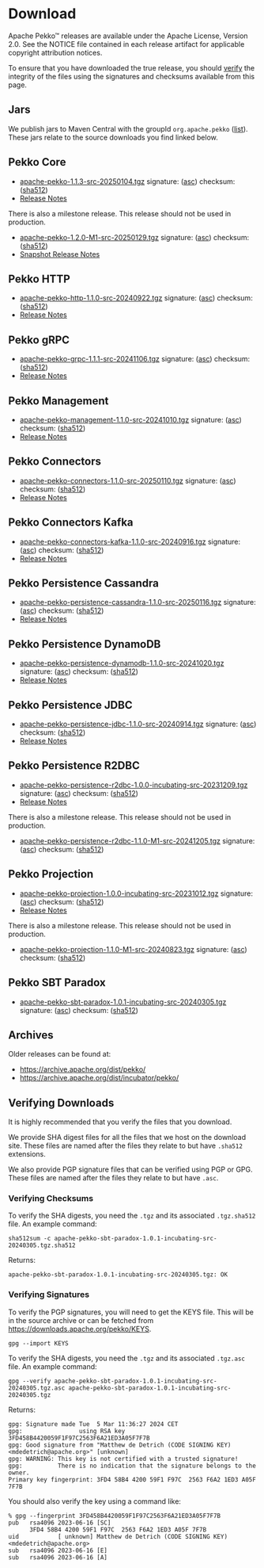 # Download

Apache Pekko™ releases are available under the Apache License, Version 2.0.
See the NOTICE file contained in each release artifact for applicable copyright attribution notices.

To ensure that you have downloaded the true release, you should [verify](#verifying-downloads) the integrity of the
files using the signatures and checksums available from this page.

## Jars

We publish jars to Maven Central with the groupId `org.apache.pekko` ([list](https://mvnrepository.com/artifact/org.apache.pekko)).
These jars relate to the source downloads you find linked below.

## Pekko Core

* [apache-pekko-1.1.3-src-20250104.tgz](https://www.apache.org/dyn/closer.lua/pekko/1.1.3/apache-pekko-1.1.3-src-20250104.tgz) signature: ([asc](https://downloads.apache.org/pekko/1.1.3/apache-pekko-1.1.3-src-20250104.tgz.asc)) checksum: ([sha512](https://downloads.apache.org/pekko/1.1.3/apache-pekko-1.1.3-src-20250104.tgz.sha512))
* [Release Notes](https://pekko.apache.org/docs/pekko/current/release-notes/index.html)

There is also a milestone release. This release should not be used in production.

* [apache-pekko-1.2.0-M1-src-20250129.tgz](https://www.apache.org/dyn/closer.lua/pekko/1.2.0-M1/apache-pekko-1.2.0-M1-src-20250129.tgz) signature: ([asc](https://downloads.apache.org/pekko/1.2.0-M1/apache-pekko-1.2.0-M1-src-20250129.tgz.asc)) checksum: ([sha512](https://downloads.apache.org/pekko/1.2.0-M1/apache-pekko-1.2.0-M1-src-20250129.tgz.sha512))
* [Snapshot Release Notes](https://pekko.apache.org/docs/pekko/snapshot/release-notes/index.html)

## Pekko HTTP

* [apache-pekko-http-1.1.0-src-20240922.tgz](https://www.apache.org/dyn/closer.lua/pekko/HTTP-1.1.0/apache-pekko-http-1.1.0-src-20240922.tgz) signature: ([asc](https://downloads.apache.org/pekko/HTTP-1.1.0/apache-pekko-http-1.1.0-src-20240922.tgz.asc)) checksum: ([sha512](https://downloads.apache.org/pekko/HTTP-1.1.0/apache-pekko-http-1.1.0-src-20240922.tgz.sha512))
* [Release Notes](https://pekko.apache.org/docs/pekko-http/current/release-notes/index.html)

## Pekko gRPC

* [apache-pekko-grpc-1.1.1-src-20241106.tgz](https://www.apache.org/dyn/closer.lua/pekko/GRPC-1.1.1/apache-pekko-grpc-1.1.1-src-20241106.tgz) signature: ([asc](https://downloads.apache.org/pekko/GRPC-1.1.1/apache-pekko-grpc-1.1.1-src-20241106.tgz.asc)) checksum: ([sha512](https://downloads.apache.org/pekko/GRPC-1.1.1/apache-pekko-grpc-1.1.1-src-20241106.tgz.sha512))
* [Release Notes](https://pekko.apache.org/docs/pekko-grpc/current/release-notes/index.html)

## Pekko Management

* [apache-pekko-management-1.1.0-src-20241010.tgz](https://www.apache.org/dyn/closer.lua/pekko/MANAGEMENT-1.1.0/apache-pekko-management-1.1.0-src-20241010.tgz) signature: ([asc](https://downloads.apache.org/pekko/MANAGEMENT-1.1.0/apache-pekko-management-1.1.0-src-20241010.tgz.asc)) checksum: ([sha512](https://downloads.apache.org/pekko/MANAGEMENT-1.1.0/apache-pekko-management-1.1.0-src-20241010.tgz.sha512))
* [Release Notes](https://pekko.apache.org/docs/pekko-management/current/release-notes/index.html)

## Pekko Connectors

* [apache-pekko-connectors-1.1.0-src-20250110.tgz](https://www.apache.org/dyn/closer.lua/pekko/CONNECTORS-1.1.0/apache-pekko-connectors-1.1.0-src-20250110.tgz) signature: ([asc](https://downloads.apache.org/pekko/CONNECTORS-1.1.0/apache-pekko-connectors-1.1.0-src-20250110.tgz.asc)) checksum: ([sha512](https://downloads.apache.org/pekko/CONNECTORS-1.1.0/apache-pekko-connectors-1.1.0-src-20250110.tgz.sha512))
* [Release Notes](https://pekko.apache.org/docs/pekko-connectors/current/release-notes/index.html)

## Pekko Connectors Kafka

* [apache-pekko-connectors-kafka-1.1.0-src-20240916.tgz](https://www.apache.org/dyn/closer.lua/pekko/CONNECTORS-KAFKA-1.1.0/apache-pekko-connectors-kafka-1.1.0-src-20240916.tgz) signature: ([asc](https://downloads.apache.org/pekko/CONNECTORS-KAFKA-1.1.0/apache-pekko-connectors-kafka-1.1.0-src-20240916.tgz.asc)) checksum: ([sha512](https://downloads.apache.org/pekko/CONNECTORS-KAFKA-1.1.0/apache-pekko-connectors-kafka-1.1.0-src-20240916.tgz.sha512))
* [Release Notes](https://pekko.apache.org/docs/pekko-connectors-kafka/current/release-notes/index.html)

## Pekko Persistence Cassandra

* [apache-pekko-persistence-cassandra-1.1.0-src-20250116.tgz](https://www.apache.org/dyn/closer.lua/pekko/PERSISTENCE-CASSANDRA-1.1.0/apache-pekko-persistence-cassandra-1.1.0-src-20250116.tgz) signature: ([asc](https://downloads.apache.org/pekko/PERSISTENCE-CASSANDRA-1.1.0/apache-pekko-persistence-cassandra-1.1.0-src-20250116.tgz.asc)) checksum: ([sha512](https://downloads.apache.org/pekko/PERSISTENCE-CASSANDRA-1.1.0/apache-pekko-persistence-cassandra-1.1.0-src-20250116.tgz.sha512))
* [Release Notes](https://pekko.apache.org/docs/pekko-persistence-cassandra/current/release-notes/index.html)

## Pekko Persistence DynamoDB

* [apache-pekko-persistence-dynamodb-1.1.0-src-20241020.tgz](https://www.apache.org/dyn/closer.lua/pekko/PERSISTENCE-DYNAMODB-1.1.0/apache-pekko-persistence-dynamodb-1.1.0-src-20241020.tgz) signature: ([asc](https://downloads.apache.org/pekko/PERSISTENCE-DYNAMODB-1.1.0/apache-pekko-persistence-dynamodb-1.1.0-src-20241020.tgz.asc)) checksum: ([sha512](https://downloads.apache.org/pekko/PERSISTENCE-DYNAMODB-1.1.0/apache-pekko-persistence-dynamodb-1.1.0-src-20241020.tgz.sha512))
* [Release Notes](https://github.com/apache/pekko-persistence-dynamodb/blob/main/CHANGELOG.md)

## Pekko Persistence JDBC

* [apache-pekko-persistence-jdbc-1.1.0-src-20240914.tgz](https://www.apache.org/dyn/closer.lua/pekko/PERSISTENCE-JDBC-1.1.0/apache-pekko-persistence-jdbc-1.1.0-src-20240914.tgz) signature: ([asc](https://downloads.apache.org/pekko/PERSISTENCE-JDBC-1.1.0/apache-pekko-persistence-jdbc-1.1.0-src-20240914.tgz.asc)) checksum: ([sha512](https://downloads.apache.org/pekko/PERSISTENCE-JDBC-1.1.0/apache-pekko-persistence-jdbc-1.1.0-src-20240914.tgz.sha512))
* [Release Notes](https://pekko.apache.org/docs/pekko-persistence-jdbc/current/release-notes/index.html)

## Pekko Persistence R2DBC

* [apache-pekko-persistence-r2dbc-1.0.0-incubating-src-20231209.tgz](https://www.apache.org/dyn/closer.lua/incubator/pekko/PERSISTENCE-R2DBC-1.0.0/apache-pekko-persistence-r2dbc-1.0.0-incubating-src-20231209.tgz) signature: ([asc](https://downloads.apache.org/incubator/pekko/PERSISTENCE-R2DBC-1.0.0/apache-pekko-persistence-r2dbc-1.0.0-incubating-src-20231209.tgz.asc)) checksum: ([sha512](https://downloads.apache.org/incubator/pekko/PERSISTENCE-R2DBC-1.0.0/apache-pekko-persistence-r2dbc-1.0.0-incubating-src-20231209.tgz.sha512))
* [Release Notes](https://pekko.apache.org/docs/pekko-persistence-r2dbc/1.1/release-notes/index.html)

There is also a milestone release. This release should not be used in production.

* [apache-pekko-persistence-r2dbc-1.1.0-M1-src-20241205.tgz](https://www.apache.org/dyn/closer.lua/pekko/PERSISTENCE-R2DBC-1.1.0-M1/apache-pekko-persistence-r2dbc-1.1.0-M1-src-20241205.tgz) signature: ([asc](https://downloads.apache.org/pekko/PERSISTENCE-R2DBC-1.1.0-M1/apache-pekko-persistence-r2dbc-1.1.0-M1-src-20241205.tgz.asc)) checksum: ([sha512](https://downloads.apache.org/pekko/PERSISTENCE-R2DBC-1.1.0-M1/apache-pekko-persistence-r2dbc-1.1.0-M1-src-20241205.tgz.sha512))

## Pekko Projection

* [apache-pekko-projection-1.0.0-incubating-src-20231012.tgz](https://www.apache.org/dyn/closer.lua/incubator/pekko/PROJECTION-1.0.0/apache-pekko-projection-1.0.0-incubating-src-20231012.tgz) signature: ([asc](https://downloads.apache.org/incubator/pekko/PROJECTION-1.0.0/apache-pekko-projection-1.0.0-incubating-src-20231012.tgz.asc)) checksum: ([sha512](https://downloads.apache.org/incubator/pekko/PROJECTION-1.0.0/apache-pekko-projection-1.0.0-incubating-src-20231012.tgz.sha512))
* [Release Notes](https://pekko.apache.org/docs/pekko-projection/1.1/release-notes/index.html)

There is also a milestone release. This release should not be used in production.

* [apache-pekko-projection-1.1.0-M1-src-20240823.tgz](https://www.apache.org/dyn/closer.lua/pekko/PROJECTION-1.1.0-M1/apache-pekko-projection-1.1.0-M1-src-20240823.tgz) signature: ([asc](https://downloads.apache.org/pekko/PROJECTION-1.1.0-M1/apache-pekko-projection-1.1.0-M1-src-20240823.tgz.asc)) checksum: ([sha512](https://downloads.apache.org/pekko/PROJECTION-1.1.0-M1/apache-pekko-projection-1.1.0-M1-src-20240823.tgz.sha512))


## Pekko SBT Paradox

* [apache-pekko-sbt-paradox-1.0.1-incubating-src-20240305.tgz](https://www.apache.org/dyn/closer.lua/incubator/pekko/SBT-PARADOX-1.0.1/apache-pekko-sbt-paradox-1.0.1-incubating-src-20240305.tgz) signature: ([asc](https://downloads.apache.org/incubator/pekko/SBT-PARADOX-1.0.1/apache-pekko-sbt-paradox-1.0.1-incubating-src-20240305.tgz.asc)) checksum: ([sha512](https://downloads.apache.org/incubator/pekko/SBT-PARADOX-1.0.1/apache-pekko-sbt-paradox-1.0.1-incubating-src-20240305.tgz.sha512))

## Archives

Older releases can be found at:

* https://archive.apache.org/dist/pekko/
* https://archive.apache.org/dist/incubator/pekko/

## Verifying Downloads

It is highly recommended that you verify the files that you download.

We provide SHA digest files for all the files that we host on the download site. These files 
are named after the files they relate to but have `.sha512` extensions.

We also provide PGP signature files that can be verified using PGP or GPG. These files
are named after the files they relate to but have `.asc`.

### Verifying Checksums

To verify the SHA digests, you need the `.tgz` and its associated `.tgz.sha512` file. An example command:
```
sha512sum -c apache-pekko-sbt-paradox-1.0.1-incubating-src-20240305.tgz.sha512
```

Returns:
```
apache-pekko-sbt-paradox-1.0.1-incubating-src-20240305.tgz: OK
```
### Verifying Signatures

To verify the PGP signatures, you will need to get the KEYS file. This will be in the source archive
or can be fetched from https://downloads.apache.org/pekko/KEYS.

```
gpg --import KEYS
```

To verify the SHA digests, you need the `.tgz` and its associated `.tgz.asc` file. An example command:
```
gpg --verify apache-pekko-sbt-paradox-1.0.1-incubating-src-20240305.tgz.asc apache-pekko-sbt-paradox-1.0.1-incubating-src-20240305.tgz
```

Returns:
```
gpg: Signature made Tue  5 Mar 11:36:27 2024 CET
gpg:                using RSA key 3FD458B4420059F1F97C2563F6A21ED3A05F7F7B
gpg: Good signature from "Matthew de Detrich (CODE SIGNING KEY) <mdedetrich@apache.org>" [unknown]
gpg: WARNING: This key is not certified with a trusted signature!
gpg:          There is no indication that the signature belongs to the owner.
Primary key fingerprint: 3FD4 58B4 4200 59F1 F97C  2563 F6A2 1ED3 A05F 7F7B
```
You should also verify the key using a command like:

```
% gpg --fingerprint 3FD458B4420059F1F97C2563F6A21ED3A05F7F7B
pub   rsa4096 2023-06-16 [SC]
      3FD4 58B4 4200 59F1 F97C  2563 F6A2 1ED3 A05F 7F7B
uid           [ unknown] Matthew de Detrich (CODE SIGNING KEY) <mdedetrich@apache.org>
sub   rsa4096 2023-06-16 [E]
sub   rsa4096 2023-06-16 [A]
```
